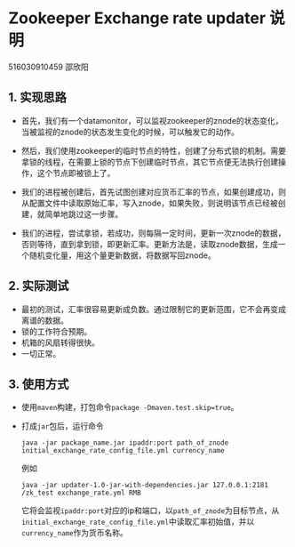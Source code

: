 # Zookeeper Exchange rate updater 说明

516030910459 邵欣阳

## 1. 实现思路

* 首先，我们有一个datamonitor，可以监视zookeeper的znode的状态变化，当被监视的znode的状态发生变化的时候，可以触发它的动作。
* 然后，我们使用zookeeper的临时节点的特性，创建了分布式锁的机制。需要拿锁的线程，在需要上锁的节点下创建临时节点，其它节点便无法执行创建操作，这个节点即被锁上了。
* 我们的进程被创建后，首先试图创建对应货币汇率的节点，如果创建成功，则从配置文件中读取原始汇率，写入znode，如果失败，则说明该节点已经被创建，就简单地跳过这一步骤。

* 我们的进程，尝试拿锁，若成功，则每隔一定时间，更新一次znode的数据，否则等待，直到拿到锁，即更新汇率。更新方法是，读取znode数据，生成一个随机变化量，用这个量更新数据，将数据写回znode。

## 2. 实际测试

* 最初的测试，汇率很容易更新成负数。通过限制它的更新范围，它不会再变成离谱的数据。
* 锁的工作符合预期。
* 机箱的风扇转得很快。
* 一切正常。

## 3. 使用方式

* 使用`maven`构建，打包命令`package -Dmaven.test.skip=true`。

* 打成`jar`包后，运行命令

  ```java -jar package_name.jar ipaddr:port path_of_znode initial_exchange_rate_config_file.yml currency_name```

  例如

  ```java -jar updater-1.0-jar-with-dependencies.jar 127.0.0.1:2181 /zk_test exchange_rate.yml RMB```

  它将会监视`ipaddr:port`对应的ip和端口，以`path_of_znode`为目标节点，从`initial_exchange_rate_config_file.yml`中读取汇率初始值，并以`currency_name`作为货币名称。

